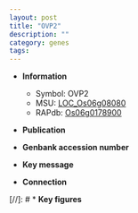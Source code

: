 ```yaml
---
layout: post
title: "OVP2"
description: ""
category: genes
tags: 
---
```


* **Information**  
    + Symbol: OVP2  
    + MSU: [LOC_Os06g08080](http://rice.uga.edu/cgi-bin/ORF_infopage.cgi?orf=LOC_Os06g08080)  
    + RAPdb: [Os06g0178900](http://rapdb.dna.affrc.go.jp/viewer/gbrowse_details/irgsp1?name=Os06g0178900)  

* **Publication**  

* **Genbank accession number**  

* **Key message**  

* **Connection**  

[//]: # * **Key figures**  


